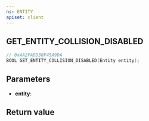 ```yaml
---
ns: ENTITY
apiset: client
---
```

## GET_ENTITY_COLLISION_DISABLED

```c
// 0xAA2FADD30F45A9DA
BOOL GET_ENTITY_COLLISION_DISABLED(Entity entity);
```


## Parameters
* **entity**:

## Return value
